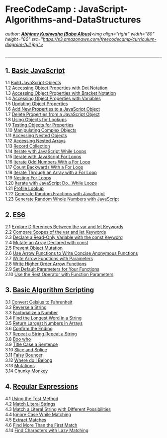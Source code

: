 # FreeCodeCamp : JavaScript-Algorithms-and-DataStructures
###### author: [**Abhinav Kushwaha (Baba Albus)**](http://babaalbus.com/ "http://babaalbus.com/")<img align="right" width="80" height="80" src="https://s3.amazonaws.com/freecodecamp/curriculum-diagram-full.jpg">
---
## 1. [Basic JavaScript](https://github.com/Abhi9935/FCC-JavaScript-Algorithms-and-DataStructures/tree/master/Basic%20JavaScript)</br>
  1.1 [Build JavaScript Objects](https://github.com/Abhi9935/FCC-JavaScript-Algorithms-and-DataStructures/blob/master/Basic%20JavaScript/Basic_JavaScript_Build_JavaScript_Objects.js)</br>
  1.2 [Accessing Object Properties with Dot Notation](https://github.com/Abhi9935/FCC-JavaScript-Algorithms-and-DataStructures/blob/master/Basic%20JavaScript/Basic_JavaScript_Accessing_Object_Properties_with_Dot_Notation.js)</br>
  1.3 [Accessing Object Properties with Bracket Notation](https://github.com/Abhi9935/FCC-JavaScript-Algorithms-and-DataStructures/blob/master/Basic%20JavaScript/Basic_JavaScript_Accessing_Object_Properties_with_Bracket_Notation.js)</br>
  1.4 [Accessing Object Properties with Variables](https://github.com/Abhi9935/FCC-JavaScript-Algorithms-and-DataStructures/blob/master/Basic%20JavaScript/Basic_JavaScript_Accessing_Object_Properties_with_Variables.js)</br>
  1.5 [Updating Object Properties](https://github.com/Abhi9935/FCC-JavaScript-Algorithms-and-DataStructures/blob/master/Basic%20JavaScript/Basic_JavaScript_Updating_Object_Properties.js)</br>
  1.6 [Add New Properties to a JavaScript Object](https://github.com/Abhi9935/FCC-JavaScript-Algorithms-and-DataStructures/blob/master/Basic%20JavaScript/Basic_JavaScript_Add_New_Properties_to_a_JavaScript_Object.js)</br>
  1.7 [Delete Properties from a JavaScript Object](https://github.com/Abhi9935/FCC-JavaScript-Algorithms-and-DataStructures/blob/master/Basic%20JavaScript/Basic_JavaScript_Delete_Properties_from_a_JavaScript_Object.js)</br>
  1.8 [Using Objects for Lookups](https://github.com/Abhi9935/FCC-JavaScript-Algorithms-and-DataStructures/blob/master/Basic%20JavaScript/Basic_JavaScript_Using_Objects_for_Lookups.js)</br>
  1.9 [Testing Objects for Properties](https://github.com/Abhi9935/FCC-JavaScript-Algorithms-and-DataStructures/blob/master/Basic%20JavaScript/Basic_JavaScript_Testing_Objects_for_Properties.js)</br>
  1.10 [Manipulating Complex Objects](https://github.com/Abhi9935/FCC-JavaScript-Algorithms-and-DataStructures/blob/master/Basic%20JavaScript/Basic_JavaScript_Manipulating_Complex_Objects.js)</br>
  1.11 [Accessing Nested Objects](https://github.com/Abhi9935/FCC-JavaScript-Algorithms-and-DataStructures/blob/master/Basic%20JavaScript/Basic_JavaScript_Accessing_Nested_Objects.js)</br>
  1.12 [Accessing Nested Arrays](https://github.com/Abhi9935/FCC-JavaScript-Algorithms-and-DataStructures/blob/master/Basic%20JavaScript/Basic_JavaScript_Accessing_Nested_Arrays.js)</br>
  1.13 [Record Collection](https://github.com/Abhi9935/FCC-JavaScript-Algorithms-and-DataStructures/blob/master/Basic%20JavaScript/Basic_JavaScript_Record_Collection.js)</br>
  1.14 [Iterate with JavaScript While Loops](https://github.com/Abhi9935/FCC-JavaScript-Algorithms-and-DataStructures/blob/master/Basic%20JavaScript/Basic_JavaScript_Iterate_with_JavaScript_While_Loops.js)</br>
  1.15 [Iterate with JavaScript For Loops](https://github.com/Abhi9935/FCC-JavaScript-Algorithms-and-DataStructures/blob/master/Basic%20JavaScript/Basic_JavaScript_Iterate_with_JavaScript_For_Loops.js)</br>
  1.16 [Iterate Odd Numbers With a For Loop](https://github.com/Abhi9935/FCC-JavaScript-Algorithms-and-DataStructures/blob/master/Basic%20JavaScript/Basic_JavaScript_Iterate_Odd_Numbers_With_a_For_Loop.js)</br>
  1.17 [Count Backwards With a For Loop](https://github.com/Abhi9935/FCC-JavaScript-Algorithms-and-DataStructures/blob/master/Basic%20JavaScript/Basic_JavaScript_Count_Backwards_With_a_For_Loop.js)</br>
  1.18 [Iterate Through an Array with a For Loop](https://github.com/Abhi9935/FCC-JavaScript-Algorithms-and-DataStructures/blob/master/Basic%20JavaScript/Basic_JavaScript_Iterate_Through_an_Array_with_a_For_Loop.js)</br>
  1.19 [Nesting For Loops](https://github.com/Abhi9935/FCC-JavaScript-Algorithms-and-DataStructures/blob/master/Basic%20JavaScript/Basic_JavaScript_Nesting_For_Loops.js)</br>
  1.20 [Iterate with JavaScript Do...While Loops](https://github.com/Abhi9935/FCC-JavaScript-Algorithms-and-DataStructures/blob/master/Basic%20JavaScript/Basic_JavaScript_Iterate_with_JavaScript_Do...While_Loops.js)</br>
  1.21 [Profile Lookup](https://github.com/Abhi9935/FCC-JavaScript-Algorithms-and-DataStructures/blob/master/Basic%20JavaScript/Basic_JavaScript_Profile_Lookup.js)</br>
  1.22 [Generate Random Fractions with JavaScript](https://github.com/Abhi9935/FCC-JavaScript-Algorithms-and-DataStructures/blob/master/Basic%20JavaScript/Basic_JavaScript_Generate_Random_Fractions_with_JavaScript.js)</br>
  1.23 [Generate Random Whole Numbers with JavaScript](https://github.com/Abhi9935/FCC-JavaScript-Algorithms-and-DataStructures/blob/master/Basic%20JavaScript/Basic_JavaScript_Generate_Random_Whole_Numbers_with_JavaScript.js)</br>
  
## 2. [ES6](https://github.com/Abhi9935/FCC-JavaScript-Algorithms-and-DataStructures/tree/master/ES6)</br>
   2.1 [Explore Differences Between the var and let Keywords](https://github.com/Abhi9935/FCC-JavaScript-Algorithms-and-DataStructures/blob/master/ES6/ES6_Explore_Differences_Between_the_var_and_let_Keywords.js)</br>
   2.2 [Compare Scopes of the var and let Keywords](https://github.com/Abhi9935/FCC-JavaScript-Algorithms-and-DataStructures/blob/master/ES6/ES6_Compare_Scopes_of_the_var_and_let_Keywords.js)</br>
   2.3 [Declare a Read-Only Variable with the const Keyword](https://github.com/Abhi9935/FCC-JavaScript-Algorithms-and-DataStructures/blob/master/ES6/ES6_Declare_a_Read-Only_Variable_with_the_const_Keyword.js)</br>
   2.4 [Mutate an Array Declared with const](https://github.com/Abhi9935/FCC-JavaScript-Algorithms-and-DataStructures/blob/master/ES6/ES6_Mutate_an_Array_Declared_with_const.js)</br>
   2.5 [Prevent Object Mutation](https://github.com/Abhi9935/FCC-JavaScript-Algorithms-and-DataStructures/blob/master/ES6/ES6_Prevent_Object_Mutation.js)</br>
   2.6 [Use Arrow Functions to Write Concise Anonymous Functions](https://github.com/Abhi9935/FCC-JavaScript-Algorithms-and-DataStructures/blob/master/ES6/ES6_Use_Arrow_Functions_to_Write_Concise_Anonymous_Functions.js)</br>
   2.7 [Write Arrow Functions with Parameters](https://github.com/Abhi9935/FCC-JavaScript-Algorithms-and-DataStructures/blob/master/ES6/ES6_Write_Arrow_Functions_with_Parameters.js)</br>
   2.8 [Write Higher Order Arrow Functions](https://github.com/Abhi9935/FCC-JavaScript-Algorithms-and-DataStructures/blob/master/ES6/ES6_Write_Higher_Order_Arrow_Functions.js)</br>
   2.9 [Set Default Parameters for Your Functions](https://github.com/Abhi9935/FCC-JavaScript-Algorithms-and-DataStructures/blob/master/ES6/ES6_Set_Default_Parameters_for_Your_Functions.js)</br>
   2.10 [Use the Rest Operator with Function Parameters](https://github.com/Abhi9935/FCC-JavaScript-Algorithms-and-DataStructures/blob/master/ES6/ES6_Use_the_Rest_Operator_with_Function_Parameters.js)</br>
   
## 3. [Basic Algorithm Scripting](https://github.com/Abhi9935/FCC-JavaScript-Algorithms-and-DataStructures/tree/master/Basic_Algorithm_Scripting)</br>
  3.1 [Convert Celsius to Fahrenheit](https://github.com/Abhi9935/FCC-JavaScript-Algorithms-and-DataStructures/blob/master/Basic_Algorithm_Scripting/Basic_Algorithm_Scripting_Convert_Celsius_to_Fahrenheit.js)</br>
  3.2 [Reverse a String](https://github.com/Abhi9935/FCC-JavaScript-Algorithms-and-DataStructures/blob/master/Basic_Algorithm_Scripting/Basic_Algorithm_Scripting_Reverse_a_String.js)</br>
  3.3 [Factorialize a Number](https://github.com/Abhi9935/FCC-JavaScript-Algorithms-and-DataStructures/blob/master/Basic_Algorithm_Scripting/Basic_Algorithm_Scripting_Factorialize_a_Number.js)</br>
  3.4 [Find the Longest Word in a String](https://github.com/Abhi9935/FCC-JavaScript-Algorithms-and-DataStructures/blob/master/Basic_Algorithm_Scripting/Basic_Algorithm_Scripting_Find_the_Longest_Word_in_a_String.js)</br>
  3.5 [Return Largest Numbers in Arrays](https://github.com/Abhi9935/FCC-JavaScript-Algorithms-and-DataStructures/blob/master/Basic_Algorithm_Scripting/Basic_Algorithm_Scripting_Return_Largest_Numbers_in_Arrays.js)</br>
  3.6 [Confirm the Ending](https://github.com/Abhi9935/FCC-JavaScript-Algorithms-and-DataStructures/blob/master/Basic_Algorithm_Scripting/Basic_Algorithm_Scripting_Confirm_the_Ending.js)</br>
  3.7 [Repeat a String Repeat a String](https://github.com/Abhi9935/FCC-JavaScript-Algorithms-and-DataStructures/blob/master/Basic_Algorithm_Scripting/Basic_Algorithm_Scripting_Repeat_a_String_Repeat_a_String.js)</br>
  3.8 [Boo who](https://github.com/Abhi9935/FCC-JavaScript-Algorithms-and-DataStructures/blob/master/Basic_Algorithm_Scripting/Basic_Algorithm_Scripting_Boo_who.js)</br>
  3.9 [Title Case a Sentence](https://github.com/Abhi9935/FCC-JavaScript-Algorithms-and-DataStructures/blob/master/Basic_Algorithm_Scripting/Basic_Algorithm_Scripting_Title_Case_a_Sentence.js)</br>
  3.10 [Slice and Splice](https://github.com/Abhi9935/FCC-JavaScript-Algorithms-and-DataStructures/blob/master/Basic_Algorithm_Scripting/Basic_Algorithm_Scripting_Slice_and_Splice.js)</br>
  3.11 [Falsy Bouncer](https://github.com/Abhi9935/FCC-JavaScript-Algorithms-and-DataStructures/blob/master/Basic_Algorithm_Scripting/Basic_Algorithm_Scripting_Falsy_Bouncer.js)</br>
  3.12 [Where do I Belong](https://github.com/Abhi9935/FCC-JavaScript-Algorithms-and-DataStructures/blob/master/Basic_Algorithm_Scripting/Basic_Algorithm_Scripting_Where_do_I_Belong.js)</br>
  3.13 [Mutations](https://github.com/Abhi9935/FCC-JavaScript-Algorithms-and-DataStructures/blob/master/Basic_Algorithm_Scripting/Basic_Algorithm_Scripting_Mutations.js)</br>
  3.14 [Chunky Monkey](https://github.com/Abhi9935/FCC-JavaScript-Algorithms-and-DataStructures/blob/master/Basic_Algorithm_Scripting/Basic_Algorithm_Scripting_Chunky_Monkey.js)</br>
 
 ## 4. [Regular Expressions](https://github.com/Abhi9935/FCC-JavaScript-Algorithms-and-DataStructures/tree/master/Regular%20Expressions)</br>
 4.1 [Using the Test Method](https://github.com/Abhi9935/FCC-JavaScript-Algorithms-and-DataStructures/blob/master/Regular%20Expressions/Regular_Expressions_Using_the_Test_Method.js)</br>
 4.2 [Match Literal Strings](https://github.com/Abhi9935/FCC-JavaScript-Algorithms-and-DataStructures/blob/master/Regular%20Expressions/Regular_Expressions_Match_Literal_Strings.js)</br>
 4.3 [Match a Literal String with Different Possibilities](https://github.com/Abhi9935/FCC-JavaScript-Algorithms-and-DataStructures/blob/master/Regular%20Expressions/Regular_Expressions_Match_a_Literal_String_with_Different_Possibilities.js)</br>
 4.4 [Ignore Case While Matching](https://github.com/Abhi9935/FCC-JavaScript-Algorithms-and-DataStructures/blob/master/Regular%20Expressions/Regular_Expressions_Ignore_Case_While_Matching.js)</br>
 4.5 [Extract Matches](https://github.com/Abhi9935/FCC-JavaScript-Algorithms-and-DataStructures/blob/master/Regular%20Expressions/Regular_Expressions_Extract_Matches.js)</br>
 4.6 [Find More Than the First Match](https://github.com/Abhi9935/FCC-JavaScript-Algorithms-and-DataStructures/blob/master/Regular%20Expressions/Regular_Expressions_Find_More_Than_the_First_Match.js)</br>
 4.14 [Find Characters with Lazy Matching](https://github.com/Abhi9935/FCC-JavaScript-Algorithms-and-DataStructures/blob/master/Regular%20Expressions/Regular_Expressions_Find_Characters_with_Lazy_Matching.js)</br>
 
